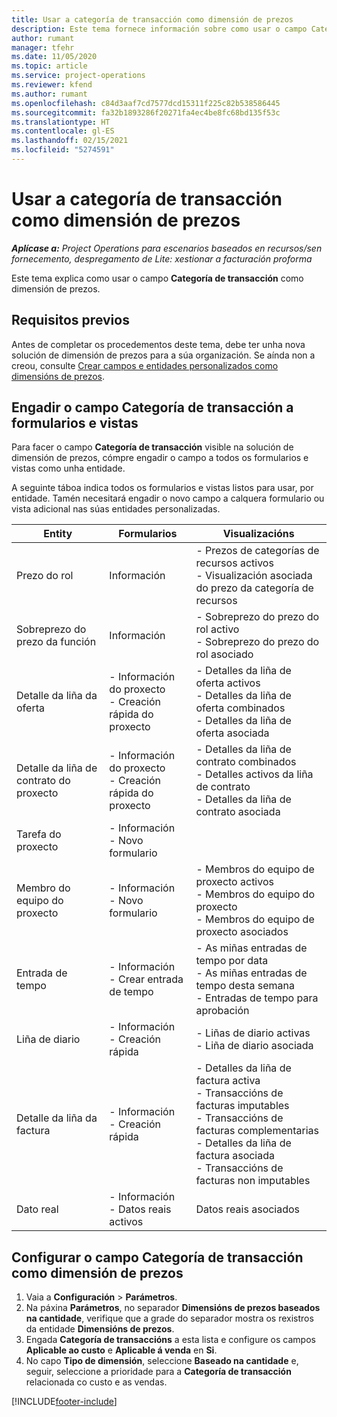 ```yaml
---
title: Usar a categoría de transacción como dimensión de prezos
description: Este tema fornece información sobre como usar o campo Categoría de transacción como dimensión de prezos.
author: rumant
manager: tfehr
ms.date: 11/05/2020
ms.topic: article
ms.service: project-operations
ms.reviewer: kfend
ms.author: rumant
ms.openlocfilehash: c84d3aaf7cd7577dcd15311f225c82b538586445
ms.sourcegitcommit: fa32b1893286f20271fa4ec4be8fc68bd135f53c
ms.translationtype: HT
ms.contentlocale: gl-ES
ms.lasthandoff: 02/15/2021
ms.locfileid: "5274591"
---
```

# <a name="use-transaction-category-as-a-pricing-dimension"></a>Usar a categoría de transacción como dimensión de prezos


_**Aplícase a:** Project Operations para escenarios baseados en recursos/sen fornecemento, despregamento de Lite: xestionar a facturación proforma_


Este tema explica como usar o campo **Categoría de transacción** como dimensión de prezos. 

## <a name="prerequisites"></a>Requisitos previos
Antes de completar os procedementos deste tema, debe ter unha nova solución de dimensión de prezos para a súa organización. Se aínda non a creou, consulte [Crear campos e entidades personalizados como dimensións de prezos](create-custom-fields-entities-pricing-dimensions.md).

## <a name="add-the-transaction-category-field-to-forms-and-views"></a>Engadir o campo Categoría de transacción a formularios e vistas
Para facer o campo **Categoría de transacción** visible na solución de dimensión de prezos, cómpre engadir o campo a todos os formularios e vistas como unha entidade.

A seguinte táboa indica todos os formularios e vistas listos para usar, por entidade. Tamén necesitará engadir o novo campo a calquera formulario ou vista adicional nas súas entidades personalizadas.

|  Entity        | Formularios     |Visualizacións        |
| ------------------------------|---------------------------------|----------------------------------|
|  Prezo do rol| Información |- Prezos de categorías de recursos activos<br> - Visualización asociada do prezo da categoría de recursos |
|  Sobreprezo do prezo da función| Información|- Sobreprezo do prezo do rol activo<br>- Sobreprezo do prezo do rol asociado |
|  Detalle da liña da oferta|- Información do proxecto<br>- Creación rápida do proxecto| - Detalles da liña de oferta activos<br>- Detalles da liña de oferta combinados<br>- Detalles da liña de oferta asociada |
|  Detalle da liña de contrato do proxecto|- Información do proxecto<br>- Creación rápida do proxecto|- Detalles da liña de contrato combinados<br>- Detalles activos da liña de contrato<br>- Detalles da liña de contrato asociada |
|  Tarefa do proxecto|- Información<br>- Novo formulario| &nbsp; |
|  Membro do equipo do proxecto|- Información<br>- Novo formulario|- Membros do equipo de proxecto activos<br>- Membros do equipo do proxecto<br>- Membros do equipo de proxecto asociados |
|  Entrada de tempo|- Información<br>- Crear entrada de tempo|- As miñas entradas de tempo por data<br>- As miñas entradas de tempo desta semana<br>- Entradas de tempo para aprobación|
|  Liña de diario|- Información<br>- Creación rápida|- Liñas de diario activas<br>- Liña de diario asociada|
|  Detalle da liña da factura|- Información<br>- Creación rápida|- Detalles da liña de factura activa<br>- Transaccións de facturas imputables<br>- Transaccións de facturas complementarias<br>- Detalles da liña de factura asociada <br>- Transaccións de facturas non imputables|
|  Dato real|- Información<br>- Datos reais activos| Datos reais asociados |

## <a name="set-up-the-transaction-category-field-as-a-pricing-dimension"></a>Configurar o campo Categoría de transacción como dimensión de prezos

1. Vaia a **Configuración** > **Parámetros**. 
2. Na páxina **Parámetros**, no separador **Dimensións de prezos baseados na cantidade**, verifique que a grade do separador mostra os rexistros da entidade **Dimensións de prezos**.
3. Engada **Categoría de transaccións** a esta lista e configure os campos **Aplicable ao custo** e **Aplicable á venda** en **Si**.
4. No capo **Tipo de dimensión**, seleccione **Baseado na cantidade** e, seguir, seleccione a prioridade para a **Categoría de transacción** relacionada co custo e as vendas.


[!INCLUDE[footer-include](../includes/footer-banner.md)]